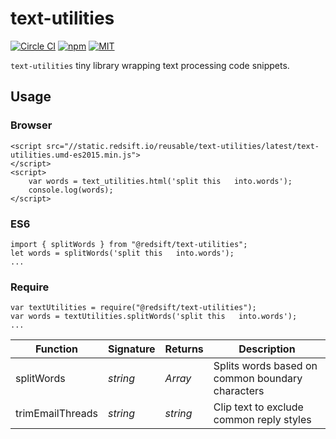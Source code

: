 # text-utilities

[![Circle CI](https://img.shields.io/circleci/project/redsift/js-text-utilities.svg?style=flat-square)](https://circleci.com/gh/redsift/text-utilities)
[![npm](https://img.shields.io/npm/v/@redsift/text-utilities.svg?style=flat-square)](https://www.npmjs.com/package/@redsift/text-utilities)
[![MIT](https://img.shields.io/badge/license-MIT-blue.svg?style=flat-square)](https://raw.githubusercontent.com/redsift/text-utilities/master/LICENSE)

`text-utilities` tiny library wrapping text processing code snippets.

## Usage

### Browser

    <script src="//static.redsift.io/reusable/text-utilities/latest/text-utilities.umd-es2015.min.js">
    </script>
    <script>
        var words = text_utilities.html('split this   into.words');
        console.log(words);
    </script>

### ES6

    import { splitWords } from "@redsift/text-utilities";
    let words = splitWords('split this   into.words');
    ...

### Require

    var textUtilities = require("@redsift/text-utilities");
    var words = textUtilities.splitWords('split this   into.words');
    ...

Function|Signature|Returns|Description 
--------|---------|-------|-----------
splitWords|*string*|*Array*|Splits words based on common boundary characters 
trimEmailThreads|*string*|*string*|Clip text to exclude common reply styles

